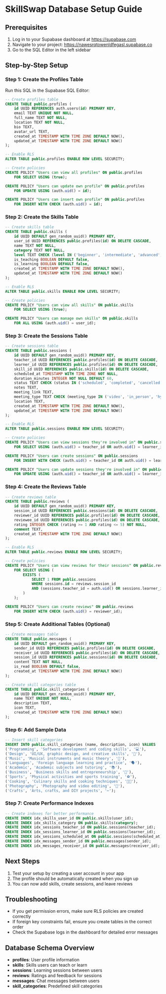# SkillSwap Database Setup Guide

## Prerequisites
1. Log in to your Supabase dashboard at https://supabase.com
2. Navigate to your project: https://nawesrqtowenldfegasl.supabase.co
3. Go to the SQL Editor in the left sidebar

## Step-by-Step Setup

### Step 1: Create the Profiles Table
Run this SQL in the Supabase SQL Editor:

```sql
-- Create profiles table
CREATE TABLE public.profiles (
    id UUID REFERENCES auth.users(id) PRIMARY KEY,
    email TEXT UNIQUE NOT NULL,
    full_name TEXT NOT NULL,
    location TEXT NOT NULL,
    bio TEXT,
    avatar_url TEXT,
    created_at TIMESTAMP WITH TIME ZONE DEFAULT NOW(),
    updated_at TIMESTAMP WITH TIME ZONE DEFAULT NOW()
);

-- Enable RLS
ALTER TABLE public.profiles ENABLE ROW LEVEL SECURITY;

-- Create policies
CREATE POLICY "Users can view all profiles" ON public.profiles
    FOR SELECT USING (true);

CREATE POLICY "Users can update own profile" ON public.profiles
    FOR UPDATE USING (auth.uid() = id);

CREATE POLICY "Users can insert own profile" ON public.profiles
    FOR INSERT WITH CHECK (auth.uid() = id);
```

### Step 2: Create the Skills Table
```sql
-- Create skills table
CREATE TABLE public.skills (
    id UUID DEFAULT gen_random_uuid() PRIMARY KEY,
    user_id UUID REFERENCES public.profiles(id) ON DELETE CASCADE,
    name TEXT NOT NULL,
    category TEXT NOT NULL,
    level TEXT CHECK (level IN ('beginner', 'intermediate', 'advanced', 'expert')) NOT NULL,
    is_teaching BOOLEAN DEFAULT false,
    is_learning BOOLEAN DEFAULT false,
    created_at TIMESTAMP WITH TIME ZONE DEFAULT NOW(),
    updated_at TIMESTAMP WITH TIME ZONE DEFAULT NOW()
);

-- Enable RLS
ALTER TABLE public.skills ENABLE ROW LEVEL SECURITY;

-- Create policies
CREATE POLICY "Users can view all skills" ON public.skills
    FOR SELECT USING (true);

CREATE POLICY "Users can manage own skills" ON public.skills
    FOR ALL USING (auth.uid() = user_id);
```

### Step 3: Create the Sessions Table
```sql
-- Create sessions table
CREATE TABLE public.sessions (
    id UUID DEFAULT gen_random_uuid() PRIMARY KEY,
    teacher_id UUID REFERENCES public.profiles(id) ON DELETE CASCADE,
    learner_id UUID REFERENCES public.profiles(id) ON DELETE CASCADE,
    skill_id UUID REFERENCES public.skills(id) ON DELETE CASCADE,
    scheduled_at TIMESTAMP WITH TIME ZONE NOT NULL,
    duration_minutes INTEGER NOT NULL DEFAULT 60,
    status TEXT CHECK (status IN ('scheduled', 'completed', 'cancelled')) DEFAULT 'scheduled',
    notes TEXT,
    meeting_link TEXT,
    meeting_type TEXT CHECK (meeting_type IN ('video', 'in_person', 'hybrid')) DEFAULT 'video',
    location TEXT,
    created_at TIMESTAMP WITH TIME ZONE DEFAULT NOW(),
    updated_at TIMESTAMP WITH TIME ZONE DEFAULT NOW()
);

-- Enable RLS
ALTER TABLE public.sessions ENABLE ROW LEVEL SECURITY;

-- Create policies
CREATE POLICY "Users can view sessions they're involved in" ON public.sessions
    FOR SELECT USING (auth.uid() = teacher_id OR auth.uid() = learner_id);

CREATE POLICY "Users can create sessions" ON public.sessions
    FOR INSERT WITH CHECK (auth.uid() = teacher_id OR auth.uid() = learner_id);

CREATE POLICY "Users can update sessions they're involved in" ON public.sessions
    FOR UPDATE USING (auth.uid() = teacher_id OR auth.uid() = learner_id);
```

### Step 4: Create the Reviews Table
```sql
-- Create reviews table
CREATE TABLE public.reviews (
    id UUID DEFAULT gen_random_uuid() PRIMARY KEY,
    session_id UUID REFERENCES public.sessions(id) ON DELETE CASCADE,
    reviewer_id UUID REFERENCES public.profiles(id) ON DELETE CASCADE,
    reviewee_id UUID REFERENCES public.profiles(id) ON DELETE CASCADE,
    rating INTEGER CHECK (rating >= 1 AND rating <= 5) NOT NULL,
    comment TEXT,
    created_at TIMESTAMP WITH TIME ZONE DEFAULT NOW()
);

-- Enable RLS
ALTER TABLE public.reviews ENABLE ROW LEVEL SECURITY;

-- Create policies
CREATE POLICY "Users can view reviews for their sessions" ON public.reviews
    FOR SELECT USING (
        EXISTS (
            SELECT 1 FROM public.sessions 
            WHERE sessions.id = reviews.session_id 
            AND (sessions.teacher_id = auth.uid() OR sessions.learner_id = auth.uid())
        )
    );

CREATE POLICY "Users can create reviews" ON public.reviews
    FOR INSERT WITH CHECK (auth.uid() = reviewer_id);
```

### Step 5: Create Additional Tables (Optional)
```sql
-- Create messages table
CREATE TABLE public.messages (
    id UUID DEFAULT gen_random_uuid() PRIMARY KEY,
    sender_id UUID REFERENCES public.profiles(id) ON DELETE CASCADE,
    receiver_id UUID REFERENCES public.profiles(id) ON DELETE CASCADE,
    session_id UUID REFERENCES public.sessions(id) ON DELETE CASCADE,
    content TEXT NOT NULL,
    is_read BOOLEAN DEFAULT false,
    created_at TIMESTAMP WITH TIME ZONE DEFAULT NOW()
);

-- Create skill categories table
CREATE TABLE public.skill_categories (
    id UUID DEFAULT gen_random_uuid() PRIMARY KEY,
    name TEXT UNIQUE NOT NULL,
    description TEXT,
    icon TEXT,
    created_at TIMESTAMP WITH TIME ZONE DEFAULT NOW()
);
```

### Step 6: Add Sample Data
```sql
-- Insert skill categories
INSERT INTO public.skill_categories (name, description, icon) VALUES
('Programming', 'Software development and coding skills', '💻'),
('Design', 'UI/UX, graphic design, and creative skills', '🎨'),
('Music', 'Musical instruments and music theory', '🎵'),
('Languages', 'Foreign language learning and practice', '🗣️'),
('Academic', 'Academic subjects and tutoring', '📚'),
('Business', 'Business skills and entrepreneurship', '💼'),
('Sports', 'Physical activities and sports training', '⚽'),
('Cooking', 'Culinary skills and cooking techniques', '👨‍🍳'),
('Photography', 'Photography and video editing', '📸'),
('Crafts', 'Arts, crafts, and DIY projects', '✂️');
```

### Step 7: Create Performance Indexes
```sql
-- Create indexes for better performance
CREATE INDEX idx_skills_user_id ON public.skills(user_id);
CREATE INDEX idx_skills_category ON public.skills(category);
CREATE INDEX idx_sessions_teacher_id ON public.sessions(teacher_id);
CREATE INDEX idx_sessions_learner_id ON public.sessions(learner_id);
CREATE INDEX idx_sessions_scheduled_at ON public.sessions(scheduled_at);
CREATE INDEX idx_messages_sender_id ON public.messages(sender_id);
CREATE INDEX idx_messages_receiver_id ON public.messages(receiver_id);
```

## Next Steps
1. Test your setup by creating a user account in your app
2. The profile should be automatically created when you sign up
3. You can now add skills, create sessions, and leave reviews

## Troubleshooting
- If you get permission errors, make sure RLS policies are created correctly
- If foreign key constraints fail, ensure you create tables in the correct order
- Check the Supabase logs in the dashboard for detailed error messages

## Database Schema Overview
- **profiles**: User profile information
- **skills**: Skills users can teach or learn
- **sessions**: Learning sessions between users
- **reviews**: Ratings and feedback for sessions
- **messages**: Chat messages between users
- **skill_categories**: Predefined skill categories
